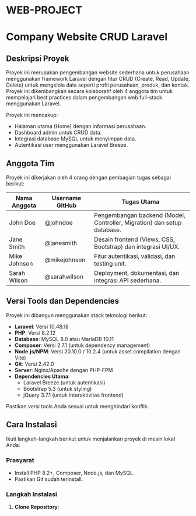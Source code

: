 # WEB-PROJECT

# Company Website CRUD Laravel

## Deskripsi Proyek
Proyek ini merupakan pengembangan website sederhana untuk perusahaan menggunakan framework Laravel dengan fitur CRUD (Create, Read, Update, Delete) untuk mengelola data seperti profil perusahaan, produk, dan kontak. Proyek ini dikembangkan secara kolaboratif oleh 4 anggota tim untuk mempelajari best practices dalam pengembangan web full-stack menggunakan Laravel.

Proyek ini mencakup:
- Halaman utama (Home) dengan informasi perusahaan.
- Dashboard admin untuk CRUD data.
- Integrasi database MySQL untuk menyimpan data.
- Autentikasi user menggunakan Laravel Breeze.

## Anggota Tim
Proyek ini dikerjakan oleh 4 orang dengan pembagian tugas sebagai berikut:

| Nama Anggota | Username GitHub | Tugas Utama |
|--------------|-----------------|-------------|
| John Doe | @johndoe | Pengembangan backend (Model, Controller, Migration) dan setup database. |
| Jane Smith | @janesmith | Desain frontend (Views, CSS, Bootstrap) dan integrasi UI/UX. |
| Mike Johnson | @mikejohnson | Fitur autentikasi, validasi, dan testing unit. |
| Sarah Wilson | @sarahwilson | Deployment, dokumentasi, dan integrasi API sederhana. |

## Versi Tools dan Dependencies
Proyek ini dibangun menggunakan stack teknologi berikut:

- **Laravel**: Versi 10.48.18
- **PHP**: Versi 8.2.12
- **Database**: MySQL 8.0 atau MariaDB 10.11
- **Composer**: Versi 2.7.1 (untuk dependency management)
- **Node.js/NPM**: Versi 20.10.0 / 10.2.4 (untuk asset compilation dengan Vite)
- **Git**: Versi 2.42.0
- **Server**: Nginx/Apache dengan PHP-FPM
- **Dependencies Utama**:
  - Laravel Breeze (untuk autentikasi)
  - Bootstrap 5.3 (untuk styling)
  - jQuery 3.7.1 (untuk interaktivitas frontend)

Pastikan versi tools Anda sesuai untuk menghindari konflik.

## Cara Instalasi
Ikuti langkah-langkah berikut untuk menjalankan proyek di mesin lokal Anda:

### Prasyarat
- Install PHP 8.2+, Composer, Node.js, dan MySQL.
- Pastikan Git sudah terinstall.

### Langkah Instalasi
1. **Clone Repository**:
